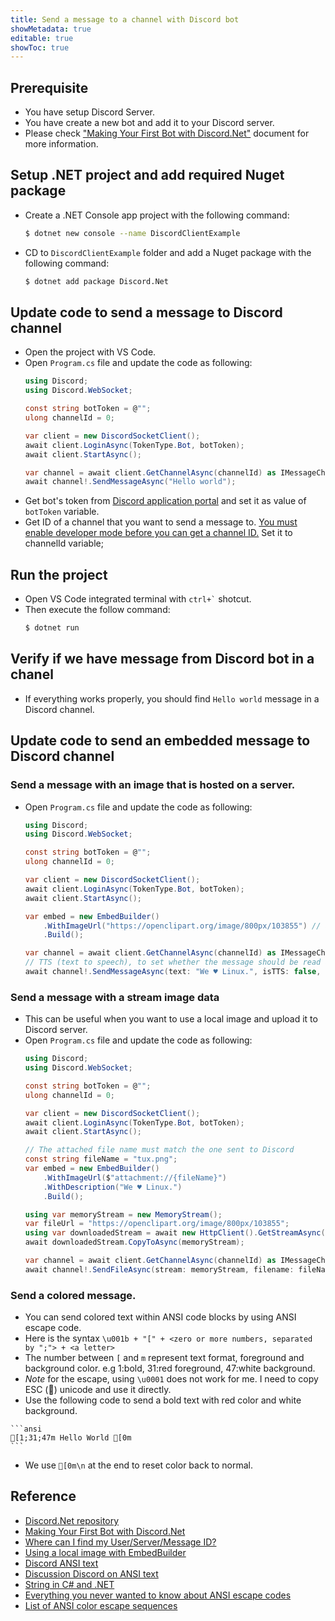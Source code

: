 ```yaml
---
title: Send a message to a channel with Discord bot
showMetadata: true
editable: true
showToc: true
---
```


## Prerequisite
- You have setup Discord Server.
- You have create a new bot and add it to your Discord server.
- Please check ["Making Your First Bot with Discord.Net"](https://discordnet.dev/guides/getting_started/first-bot.html) document for more information.

## Setup .NET project and add required Nuget package
- Create a .NET Console app project with the following command:
  ```sh
  $ dotnet new console --name DiscordClientExample
  ```
- CD to `DiscordClientExample` folder and add a Nuget package with the following command:
  ```sh
  $ dotnet add package Discord.Net
  ```

## Update code to send a message to Discord channel
- Open the project with VS Code.
- Open `Program.cs` file and update the code as following:
  ```cs
  using Discord;
  using Discord.WebSocket;

  const string botToken = @"";
  ulong channelId = 0;

  var client = new DiscordSocketClient();
  await client.LoginAsync(TokenType.Bot, botToken);
  await client.StartAsync();

  var channel = await client.GetChannelAsync(channelId) as IMessageChannel;
  await channel!.SendMessageAsync("Hello world");
  ```
- Get bot's token from [Discord application portal](https://discord.com/developers/applications/) and set it as value of `botToken` variable.
- Get ID of a channel that you want to send a message to. [You must enable developer mode before you can get a channel ID.](https://support.discord.com/hc/en-us/articles/206346498-Where-can-I-find-my-User-Server-Message-ID-) Set it to channelId variable;

## Run the project
- Open VS Code integrated terminal with ``` ctrl+` ``` shotcut.
- Then execute the follow command:
  ```sh
  $ dotnet run
  ```
## Verify if we have message from Discord bot in a chanel
- If everything works properly, you should find `Hello world` message in a Discord channel.

## Update code to send an embedded message to Discord channel

### Send a message with an image that is hosted on a server.
- Open `Program.cs` file and update the code as following:
  ```cs
  using Discord;
  using Discord.WebSocket;

  const string botToken = @"";
  ulong channelId = 0;

  var client = new DiscordSocketClient();
  await client.LoginAsync(TokenType.Bot, botToken);
  await client.StartAsync();

  var embed = new EmbedBuilder()
      .WithImageUrl("https://openclipart.org/image/800px/103855") // a URL of an image
      .Build();

  var channel = await client.GetChannelAsync(channelId) as IMessageChannel;
  // TTS (text to speech), to set whether the message should be read aloud by Discord or not.
  await channel!.SendMessageAsync(text: "We ♥ Linux.", isTTS: false, embed: embed);
  ```

### Send a message with a stream image data
- This can be useful when you want to use a local image and upload it to Discord server.
- Open `Program.cs` file and update the code as following:
  ```cs
  using Discord;
  using Discord.WebSocket;

  const string botToken = @"";
  ulong channelId = 0;

  var client = new DiscordSocketClient();
  await client.LoginAsync(TokenType.Bot, botToken);
  await client.StartAsync();

  // The attached file name must match the one sent to Discord
  const string fileName = "tux.png";
  var embed = new EmbedBuilder()
      .WithImageUrl($"attachment://{fileName}")
      .WithDescription("We ♥ Linux.")
      .Build();

  using var memoryStream = new MemoryStream();
  var fileUrl = "https://openclipart.org/image/800px/103855";
  using var downloadedStream = await new HttpClient().GetStreamAsync(fileUrl);
  await downloadedStream.CopyToAsync(memoryStream);

  var channel = await client.GetChannelAsync(channelId) as IMessageChannel;
  await channel!.SendFileAsync(stream: memoryStream, filename: fileName, embed: embed);
  ```

### Send a colored message.
- You can send colored text within ANSI code blocks by using ANSI escape code.
- Here is the syntax `\u001b + "[" + <zero or more numbers, separated by ";"> + <a letter>`
- The number between `[` and `m` represent text format, foreground and background color. e.g 1:bold, 31:red foreground, 47:white background.
- *Note* for the escape, using `\u0001` does not work for me. I need to copy ESC () unicode and use it directly.
- Use the following code to send a bold text with red color and white background.
~~~
```ansi
[1;31;47m Hello World [0m
```
~~~
- We use `[0m\n` at the end to reset color back to normal.

## Reference
- [Discord.Net repository](https://github.com/discord-net/Discord.Net)
- [Making Your First Bot with Discord.Net](https://discordnet.dev/guides/getting_started/first-bot.html)
- [Where can I find my User/Server/Message ID?](https://support.discord.com/hc/en-us/articles/206346498-Where-can-I-find-my-User-Server-Message-ID-)
- [Using a local image with EmbedBuilder](https://stackoverflow.com/a/63462663/1872200)
- [Discord ANSI text](https://www.pythondiscord.com/pages/guides/python-guides/discord-messages-with-colors/)
- [Discussion Discord on ANSI text](https://gist.github.com/kkrypt0nn/a02506f3712ff2d1c8ca7c9e0aed7c06)
- [String in C# and .NET](https://csharpindepth.com/articles/Strings)
- [Everything you never wanted to know about ANSI escape codes](https://notes.burke.libbey.me/ansi-escape-codes/)
- [List of ANSI color escape sequences](https://stackoverflow.com/a/33206814/1872200)
